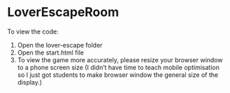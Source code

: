 # LoverEscapeRoom

To view the code:
1) Open the lover-escape folder
2) Open the start.html file
3) To view the game more accurately, please resize your browser window to a phone screen size (I didn’t have time to teach mobile optimisation so I just got students to make browser window the general size of the display.)
